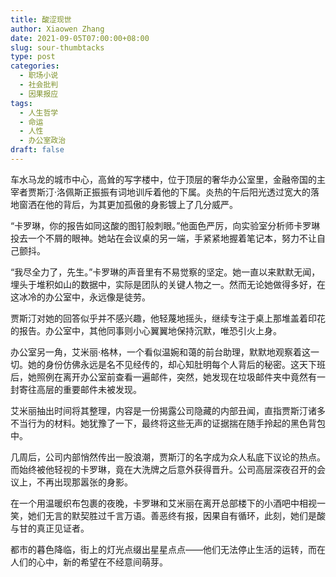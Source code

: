```yaml
---
title: 酸涩现世
author: Xiaowen Zhang
date: 2021-09-05T07:00:00+08:00
slug: sour-thumbtacks
type: post
categories:
  - 职场小说
  - 社会批判
  - 因果报应
tags:
  - 人生哲学
  - 命运
  - 人性
  - 办公室政治
draft: false
---
```


车水马龙的城市中心，高耸的写字楼中，位于顶层的奢华办公室里，金融帝国的主宰者贾斯汀·洛佩斯正振振有词地训斥着他的下属。炎热的午后阳光透过宽大的落地窗洒在他的背后，为其更加孤傲的身影镀上了几分威严。

“卡罗琳，你的报告如同这酸的图钉般刺眼。”他面色严厉，向实验室分析师卡罗琳投去一个不屑的眼神。她站在会议桌的另一端，手紧紧地握着笔记本，努力不让自己颤抖。

“我尽全力了，先生。”卡罗琳的声音里有不易觉察的坚定。她一直以来默默无闻，埋头于堆积如山的数据中，实际是团队的关键人物之一。然而无论她做得多好，在这冰冷的办公室中，永远像是徒劳。

贾斯汀对她的回答似乎并不感兴趣，他轻蔑地摇头，继续专注于桌上那堆盖着印花的报告。办公室中，其他同事则小心翼翼地保持沉默，唯恐引火上身。

办公室另一角，艾米丽·格林，一个看似温婉和蔼的前台助理，默默地观察着这一切。她的身份仿佛永远是名不见经传的，却心知肚明每个人背后的秘密。这天下班后，她照例在离开办公室前查看一遍邮件，突然，她发现在垃圾邮件夹中竟然有一封寄往高层的重要邮件未被发现。

艾米丽抽出时间将其整理，内容是一份揭露公司隐藏的内部丑闻，直指贾斯汀诸多不当行为的材料。她犹豫了一下，最终将这些无声的证据揣在随手拎起的黑色背包中。

几周后，公司内部悄然传出一股浪潮，贾斯汀的名字成为众人私底下议论的热点。而始终被他轻视的卡罗琳，竟在大洗牌之后意外获得晋升。公司高层深夜召开的会议上，不再出现那嚣张的身影。

在一个用温暖织布包裹的夜晚，卡罗琳和艾米丽在离开总部楼下的小酒吧中相视一笑，她们无言的默契胜过千言万语。善恶终有报，因果自有循环，此刻，她们是酸与甘的真正见证者。

都市的暮色降临，街上的灯光点缀出星星点点——他们无法停止生活的运转，而在人们的心中，新的希望在不经意间萌芽。